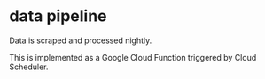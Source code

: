 # data pipeline

Data is scraped and processed nightly.

This is implemented as a Google Cloud Function triggered by Cloud Scheduler.
